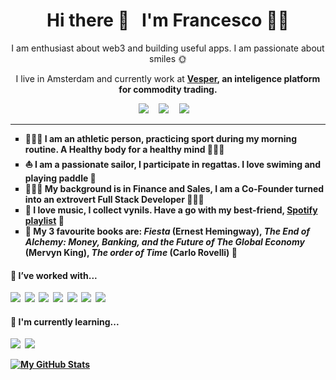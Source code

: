 <h1 align='center'> Hi there 👋 &nbsp; I'm Francesco 🥷🏻 </h1>

<p align='center'>I am enthusiast about web3 and building useful apps. I am passionate about smiles 🌞 </p>

<p align='center'>I live in Amsterdam and currently work at <b><a href="https://www.vespertool.com/">Vesper</a><b>, an inteligence platform for commodity trading.</p>
  
<p align='center'>
  <a href="https://twitter.com/VaubanFrancesco"><img src="https://img.shields.io/badge/twitter-%231DA1F2.svg?&style=for-the-badge&logo=twitter&logoColor=white" /></a>&nbsp;&nbsp;&nbsp;&nbsp;
  <a href="https://www.linkedin.com/in/francesco-vauban-b750abba/"><img src="https://img.shields.io/badge/linkedin-%230077B5.svg?&style=for-the-badge&logo=linkedin&logoColor=white" /></a>&nbsp;&nbsp;&nbsp;&nbsp;
  <a href="mailto:vaubanf@gmail.com?subject=Hey%20Francesco"><img src="https://img.shields.io/badge/gmail-%23D14836.svg?&style=for-the-badge&logo=gmail&logoColor=white" /></a>&nbsp;&nbsp;&nbsp;&nbsp;
</p>

<hr>
  
<ul>
  <li type="square">🏋🏽‍♂️ I am an athletic person, practicing sport during my morning routine. A Healthy body for a healthy mind 🧘🏽‍♂️</li>
  <li type="square">⛵️ I am a passionate sailor, I participate in regattas. I love swiming and playing paddle 🏸</li>
  <li type="square">👨🏻‍💼 My background is in Finance and Sales, I am a Co-Founder turned into an extrovert Full Stack Developer 👨🏼‍🏭</li>
  <li type="square">🎷 I love music, I collect vynils. Have a go with my best-friend, <a href="https://open.spotify.com/playlist/7uDRmewPTWJIi990vwFLZb?si=2784f1a4862340a5">Spotify playlist</a> 📀</li>
  <li type="square">📕 My 3 favourite books are: <i>Fiesta</i> (Ernest Hemingway), <i>The End of Alchemy: Money, Banking, and the Future of The Global Economy</i> (Mervyn King), <i>The order of Time</i> (Carlo Rovelli) 🔮</li>
</ul>
  
<h4> 🔭 I’ve worked with...</h4>
 <p>
  <img src="https://img.shields.io/badge/html5%20-%23e34f26.svg?&style=for-the-badge&logo=html5&logoColor=white" />&nbsp;&nbsp;<img src="https://img.shields.io/badge/CSS3-1572B6?&style=for-the-badge&logo=css3&logoColor=white" />&nbsp;&nbsp;<img src="https://img.shields.io/badge/JavaScript-F7DF1E?style=for-the-badge&logo=javascript&logoColor=black" />&nbsp;&nbsp;<img src="https://img.shields.io/badge/React-20232A?style=for-the-badge&logo=react&logoColor=61DAFB" />&nbsp;&nbsp;<img src="https://img.shields.io/badge/TypeScript-007ACC?style=for-the-badge&logo=typescript&logoColor=white" />&nbsp;&nbsp;<img src="https://img.shields.io/badge/styledcomponents%20-%23db7093.svg?&style=for-the-badge&logo=styled-components&logoColor=white" />&nbsp;&nbsp;<img src="https://img.shields.io/badge/node.js%20-%23339933.svg?&style=for-the-badge&logo=node.js&logoColor=white" />
</p>
  
<h4>🌱 I'm currently learning...</h4>
<p>
  <img src="https://img.shields.io/badge/PHP-8-blue"  />&nbsp;&nbsp;<img src="https://img.shields.io/badge/VueJS-3-blue"  />
</p>
  
[![My GitHub Stats](https://github-readme-stats.vercel.app/api/?username=frankaus&count_private=true&theme=tokyonight&showicons=true)]()

